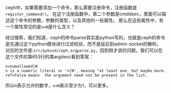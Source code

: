 ceph中，如果需要添加一个命令，那么需要注册命令，注册函数是`register_command()`。
在这个注册函数中，第二个参数是cmddsec，里面可以描述这个命令的参数，参数的类型，以及其他的一些属性。
那么在这些属性中，有一个属性常见的是`n=N`是什么含义？

经过搜索，我们知道，ceph的命令parse其实是python写的，也就是ceph的命令是先通过这个python模块进行过滤校验，而不是延后到admin-socket的解析。
对应的文件是:`src/pybind/ceph_argparse.py`，回到刚才说的问题，我们可以在这个文件的第653行的类argdesc看到答案：

```
n=numallowed|N
n is a numeric literal or 'n|N', meaing "at least one, but maybe more.
ref=False means  the argument need not be present in the list.
```
所以n表示允许的数字，`n=N`表示至少为1，可以更多。
